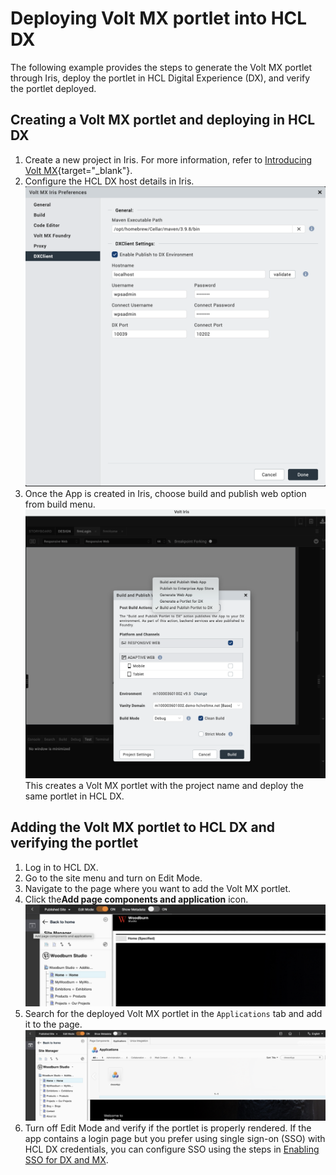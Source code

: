 
# Deploying Volt MX portlet into HCL DX

The following example provides the steps to generate the Volt MX portlet through Iris, deploy the portlet in HCL Digital Experience (DX), and verify the portlet deployed.

## Creating a Volt MX portlet and deploying in HCL DX

1. Create a new project in Iris. For more information, refer to [Introducing Volt MX](https://opensource.hcltechsw.com/volt-mx-docs/docs/documentation/index.html){target="_blank"}.
2. Configure the HCL DX host details in Iris.
![alt text](image1.png)
3. Once the App is created in Iris, choose build and publish web option from build menu.
![alt text](image2.png)
This creates a Volt MX portlet with the project name and deploy the same portlet in HCL DX.


## Adding the Volt MX portlet to HCL DX and verifying the portlet
1. Log in to HCL DX.
2. Go to the site menu and turn on Edit Mode.
3. Navigate to the page where you want to add the Volt MX portlet.
4. Click the**Add page components and application** icon.
![alt text](image3.png)
4. Search for the deployed Volt MX portlet in the `Applications` tab and add it to the page.
![alt text](image4.png)
6. Turn off Edit Mode and verify if the portlet is properly rendered. If the app contains a login page but you prefer using single sign-on (SSO) with HCL DX credentials, you can configure SSO using the steps in [Enabling SSO for DX and MX](../configuration/index.md#enable-sso-for-dx-and-mx).

